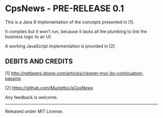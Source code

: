 CpsNews - PRE-RELEASE 0.1
=========================
This is a Java 8 implementation of the concepts presented in [1].

It compiles but it won't run, because it lacks all the plumbing to link the business logic to an UI.

A working JavaScript implementation is provided in [2]

DEBITS AND CREDITS
------------------
[1] http://netbeans.dzone.com/articles/cleaner-mvc-by-continuation-passing

[2] https://github.com/Muzietto/JsCpsNews

Any feedback is welcome.

--------------------------
Released under MIT License.
